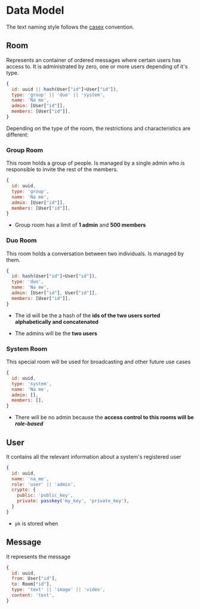 # Data Model

The text naming style follows the [casex](https://github.com/pedsmoreira/casex) convention.

## Room

Represents an container of ordered messages where certain users has access to. It is administrated by zero, one or more users depending of it's type.

```js
{
  id: uuid || hash(User["id"]+User["id"]),
  type: 'group' || 'duo' || 'system',
  name: 'Na me',
  admin: [User["id"]],
  members: [User["id"]],
}
```

Depending on the type of the room, the restrictions and characteristics are different:

### Group Room

This room holds a group of people. Is managed by a single admin who is responsible to invite the rest of the members.

```js
{
  id: uuid,
  type: 'group',
  name: 'Na me',
  admin: [User["id"]],
  members: [User["id"]],
}
```

- Group room has a limit of **1 admin** and **500 members**

### Duo Room

This room holds a conversation between two individuals. Is managed by them.

```js
{
  id: hash(User["id"]+User["id"]),
  type: 'duo',
  name: 'Na me',
  admin: [User["id"], User["id"]],
  members: [User["id"]],
}
```

- The id will be the a hash of the **ids of the two users sorted alphabetically and concatenated**

- The admins will be the **two users**

### System Room

This special room will be used for broadcasting and other future use cases

```js
{
  id: uuid,
  type: 'system',
  name: 'Na me',
  admin: [],
  members: [],
}
```

- There will be no admin because the **access control to this rooms will be _role-based_**

## User

It contains all the relevant information about a system's registered user

```js
{
  id: uuid,
  name: 'na_me',
  role: 'user' || 'admin',
  crypto: {
    public: 'public_key',
    private: passkey('my_key', 'private_key'),
  }
}
```

- `pk` is stored when

## Message

It represents the message

```js
{
  id: uuid,
  from: User["id"],
  to: Room["id"],
  type: 'text' || 'image' || 'video',
  content: 'text',
}
```
